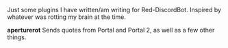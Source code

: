 Just some plugins I have written/am writing for Red-DiscordBot. Inspired by whatever was rotting my brain at the time.

**aperturerot**
Sends quotes from Portal and Portal 2, as well as a few other things.
